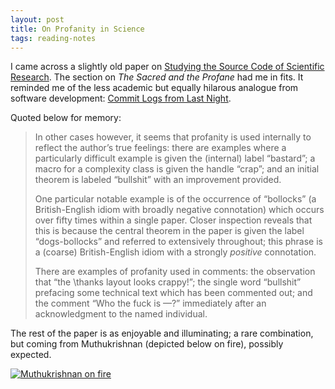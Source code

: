 ```yaml
---
layout: post
title: On Profanity in Science
tags: reading-notes
---
```


I came across a slightly old paper on [Studying the Source Code of Scientific Research](http://www.sigkdd.org/sites/default/files/issues/14-2-2012-12/V14-02-07-Cormode.pdf). The section on *The Sacred and the Profane* had me in fits. It reminded me of the less academic but equally hilarous analogue from software development: [Commit Logs from Last Night](http://www.commitlogsfromlastnight.com/).

Quoted below for memory:

> In other cases however, it seems that profanity is used internally
to reflect the author’s true feelings: there are examples
where a particularly difficult example is given the (internal)
label “bastard”; a macro for a complexity class is given the
handle “crap”; and an initial theorem is labeled “bullshit”
with an improvement provided.
>
> One particular notable example
is of the occurrence of “bollocks” (a British-English
idiom with broadly negative connotation) which occurs over
fifty times within a single paper. Closer inspection reveals
that this is because the central theorem in the paper is
given the label “dogs-bollocks” and referred to extensively
throughout; this phrase is a (coarse) British-English idiom
with a strongly *positive* connotation.
>
>There are examples of profanity used in comments: the observation that “the \thanks layout looks crappy!”; the single word “bullshit”
prefacing some technical text which has been commented
out; and the comment “Who the fuck is —?” immediately
after an acknowledgment to the named individual.

The rest of the paper is as enjoyable and illuminating; a rare combination, but coming from Muthukrishnan (depicted below on fire), possibly expected.

[![Muthukrishnan on fire](http://www.cs.rutgers.edu/~muthu/onfire.jpg)](http://www.cs.rutgers.edu/~muthu/)
